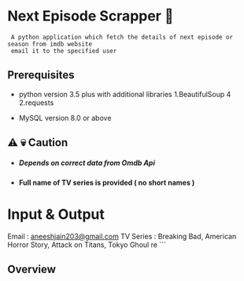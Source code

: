  # Next Episode Scrapper :snake:
```
 A python application which fetch the details of next episode or season from imdb website
 email it to the specified user
```

## Prerequisites
* 
  python version 3.5 plus with additional libraries
      1.BeautifulSoup 4
      2.requests


* MySQL version 8.0 or above 




 ## :warning: :skull: Caution
* ##### Depends on correct data from Omdb Api
* #### Full name of TV series is provided ( no short names )

# Input & Output 

 Email : aneeshjain203@gmail.com
 TV Series : Breaking Bad, American Horror Story, Attack on Titans, Tokyo Ghoul re ```

## Overview
